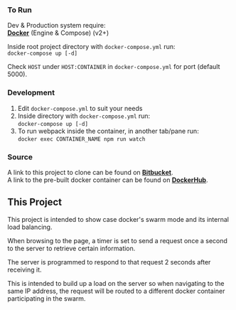 ### To Run

Dev & Production system require:  
**[<u>Docker</u>](https://docs.docker.com/engine/installation/)** (Engine & Compose) (v2+)  

Inside root project directory with `docker-compose.yml` run:  
`docker-compose up [-d]`  

Check `HOST` under `HOST:CONTAINER` in `docker-compose.yml` for port (default 5000).  

### Development  
1) Edit `docker-compose.yml` to suit your needs  
2) Inside directory with `docker-compose.yml` run:  
`docker-compose up [-d]`  
3) To run webpack inside the container, in another tab/pane run:  
`docker exec CONTAINER_NAME npm run watch`  

### Source
A link to this project to clone can be found on **[<u>Bitbucket</u>](https://bitbucket.org/JestrJ/swarm-example)**.  
A link to the pre-built docker container can be found on **[<u>DockerHub</u>](https://hub.docker.com/r/jestrr/swarm-example/)**.  


## This Project
This project is intended to show case docker's swarm mode and its internal load balancing.

When browsing to the page, a timer is set to send a request once a second to the server
to retrieve certain information.  

The server is programmed to respond to that request 2 seconds after receiving it.  

This is intended to build up a load on the server so when navigating to the same IP address,
the request will be routed to a different docker container participating in the swarm.
